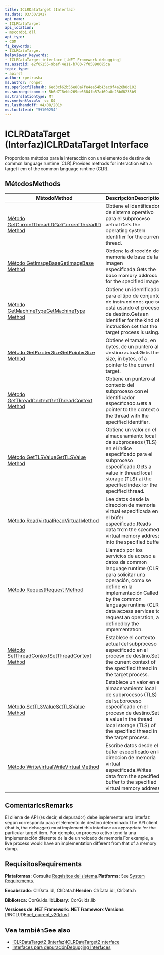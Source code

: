```yaml
---
title: ICLRDataTarget (Interfaz)
ms.date: 03/30/2017
api_name:
- ICLRDataTarget
api_location:
- mscordbi.dll
api_type:
- COM
f1_keywords:
- ICLRDataTarget
helpviewer_keywords:
- ICLRDataTarget interface [.NET Framework debugging]
ms.assetid: e2f05155-9bef-4e11-b703-7f05890665ca
topic_type:
- apiref
author: rpetrusha
ms.author: ronpet
ms.openlocfilehash: 6ed3cb62b56e80a7fe4ea54b43ac9f4a28b8d102
ms.sourcegitcommit: 5b6d778ebb269ee6684fb57ad69a8c28b06235b9
ms.translationtype: MT
ms.contentlocale: es-ES
ms.lasthandoff: 04/08/2019
ms.locfileid: "59100254"
---
```

# <a name="iclrdatatarget-interface"></a><span data-ttu-id="dceeb-102">ICLRDataTarget (Interfaz)</span><span class="sxs-lookup"><span data-stu-id="dceeb-102">ICLRDataTarget Interface</span></span>
<span data-ttu-id="dceeb-103">Proporciona métodos para la interacción con un elemento de destino de common language runtime (CLR).</span><span class="sxs-lookup"><span data-stu-id="dceeb-103">Provides methods for interaction with a target item of the common language runtime (CLR).</span></span>  
  
## <a name="methods"></a><span data-ttu-id="dceeb-104">Métodos</span><span class="sxs-lookup"><span data-stu-id="dceeb-104">Methods</span></span>  
  
|<span data-ttu-id="dceeb-105">Método</span><span class="sxs-lookup"><span data-stu-id="dceeb-105">Method</span></span>|<span data-ttu-id="dceeb-106">Descripción</span><span class="sxs-lookup"><span data-stu-id="dceeb-106">Description</span></span>|  
|------------|-----------------|  
|[<span data-ttu-id="dceeb-107">Método GetCurrentThreadID</span><span class="sxs-lookup"><span data-stu-id="dceeb-107">GetCurrentThreadID Method</span></span>](../../../../docs/framework/unmanaged-api/debugging/iclrdatatarget-getcurrentthreadid-method.md)|<span data-ttu-id="dceeb-108">Obtiene el identificador de sistema operativo para el subproceso actual.</span><span class="sxs-lookup"><span data-stu-id="dceeb-108">Gets the operating system identifier for the current thread.</span></span>|  
|[<span data-ttu-id="dceeb-109">Método GetImageBase</span><span class="sxs-lookup"><span data-stu-id="dceeb-109">GetImageBase Method</span></span>](../../../../docs/framework/unmanaged-api/debugging/iclrdatatarget-getimagebase-method.md)|<span data-ttu-id="dceeb-110">Obtiene la dirección de memoria de base de la imagen especificada.</span><span class="sxs-lookup"><span data-stu-id="dceeb-110">Gets the base memory address for the specified image.</span></span>|  
|[<span data-ttu-id="dceeb-111">Método GetMachineType</span><span class="sxs-lookup"><span data-stu-id="dceeb-111">GetMachineType Method</span></span>](../../../../docs/framework/unmanaged-api/debugging/iclrdatatarget-getmachinetype-method.md)|<span data-ttu-id="dceeb-112">Obtiene un identificador para el tipo de conjunto de instrucciones que se está usando el proceso de destino.</span><span class="sxs-lookup"><span data-stu-id="dceeb-112">Gets an identifier for the kind of instruction set that the target process is using.</span></span>|  
|[<span data-ttu-id="dceeb-113">Método GetPointerSize</span><span class="sxs-lookup"><span data-stu-id="dceeb-113">GetPointerSize Method</span></span>](../../../../docs/framework/unmanaged-api/debugging/iclrdatatarget-getpointersize-method.md)|<span data-ttu-id="dceeb-114">Obtiene el tamaño, en bytes, de un puntero al destino actual.</span><span class="sxs-lookup"><span data-stu-id="dceeb-114">Gets the size, in bytes, of a pointer to the current target.</span></span>|  
|[<span data-ttu-id="dceeb-115">Método GetThreadContext</span><span class="sxs-lookup"><span data-stu-id="dceeb-115">GetThreadContext Method</span></span>](../../../../docs/framework/unmanaged-api/debugging/iclrdatatarget-getthreadcontext-method.md)|<span data-ttu-id="dceeb-116">Obtiene un puntero al contexto del subproceso con el identificador especificado.</span><span class="sxs-lookup"><span data-stu-id="dceeb-116">Gets a pointer to the context of the thread with the specified identifier.</span></span>|  
|[<span data-ttu-id="dceeb-117">Método GetTLSValue</span><span class="sxs-lookup"><span data-stu-id="dceeb-117">GetTLSValue Method</span></span>](../../../../docs/framework/unmanaged-api/debugging/iclrdatatarget-gettlsvalue-method.md)|<span data-ttu-id="dceeb-118">Obtiene un valor en el almacenamiento local de subprocesos (TLS) en el índice especificado para el subproceso especificado.</span><span class="sxs-lookup"><span data-stu-id="dceeb-118">Gets a value in thread local storage (TLS) at the specified index for the specified thread.</span></span>|  
|[<span data-ttu-id="dceeb-119">Método ReadVirtual</span><span class="sxs-lookup"><span data-stu-id="dceeb-119">ReadVirtual Method</span></span>](../../../../docs/framework/unmanaged-api/debugging/iclrdatatarget-readvirtual-method.md)|<span data-ttu-id="dceeb-120">Lee datos desde la dirección de memoria virtual especificada en el búfer especificado.</span><span class="sxs-lookup"><span data-stu-id="dceeb-120">Reads data from the specified virtual memory address into the specified buffer.</span></span>|  
|[<span data-ttu-id="dceeb-121">Método Request</span><span class="sxs-lookup"><span data-stu-id="dceeb-121">Request Method</span></span>](../../../../docs/framework/unmanaged-api/debugging/iclrdatatarget-request-method.md)|<span data-ttu-id="dceeb-122">Llamado por los servicios de acceso a datos de common language runtime (CLR) para solicitar una operación, como se define en la implementación.</span><span class="sxs-lookup"><span data-stu-id="dceeb-122">Called by the common language runtime (CLR) data access services to request an operation, as defined by the implementation.</span></span>|  
|[<span data-ttu-id="dceeb-123">Método SetThreadContext</span><span class="sxs-lookup"><span data-stu-id="dceeb-123">SetThreadContext Method</span></span>](../../../../docs/framework/unmanaged-api/debugging/iclrdatatarget-setthreadcontext-method.md)|<span data-ttu-id="dceeb-124">Establece el contexto actual del subproceso especificado en el proceso de destino.</span><span class="sxs-lookup"><span data-stu-id="dceeb-124">Sets the current context of the specified thread in the target process.</span></span>|  
|[<span data-ttu-id="dceeb-125">Método SetTLSValue</span><span class="sxs-lookup"><span data-stu-id="dceeb-125">SetTLSValue Method</span></span>](../../../../docs/framework/unmanaged-api/debugging/iclrdatatarget-settlsvalue-method.md)|<span data-ttu-id="dceeb-126">Establece un valor en el almacenamiento local de subprocesos (TLS) del subproceso especificado en el proceso de destino.</span><span class="sxs-lookup"><span data-stu-id="dceeb-126">Sets a value in the thread local storage (TLS) of the specified thread in the target process.</span></span>|  
|[<span data-ttu-id="dceeb-127">Método WriteVirtual</span><span class="sxs-lookup"><span data-stu-id="dceeb-127">WriteVirtual Method</span></span>](../../../../docs/framework/unmanaged-api/debugging/iclrdatatarget-writevirtual-method.md)|<span data-ttu-id="dceeb-128">Escribe datos desde el búfer especificado en la dirección de memoria virtual especificada.</span><span class="sxs-lookup"><span data-stu-id="dceeb-128">Writes data from the specified buffer to the specified virtual memory address.</span></span>|  
  
## <a name="remarks"></a><span data-ttu-id="dceeb-129">Comentarios</span><span class="sxs-lookup"><span data-stu-id="dceeb-129">Remarks</span></span>  
 <span data-ttu-id="dceeb-130">El cliente de API (es decir, el depurador) debe implementar esta interfaz según corresponda para el elemento de destino determinado.</span><span class="sxs-lookup"><span data-stu-id="dceeb-130">The API client (that is, the debugger) must implement this interface as appropriate for the particular target item.</span></span> <span data-ttu-id="dceeb-131">Por ejemplo, un proceso activo tendría una implementación diferente de la de un volcado de memoria.</span><span class="sxs-lookup"><span data-stu-id="dceeb-131">For example, a live process would have an implementation different from that of a memory dump.</span></span>  
  
## <a name="requirements"></a><span data-ttu-id="dceeb-132">Requisitos</span><span class="sxs-lookup"><span data-stu-id="dceeb-132">Requirements</span></span>  
 <span data-ttu-id="dceeb-133">**Plataformas:** Consulte [Requisitos del sistema](../../../../docs/framework/get-started/system-requirements.md).</span><span class="sxs-lookup"><span data-stu-id="dceeb-133">**Platforms:** See [System Requirements](../../../../docs/framework/get-started/system-requirements.md).</span></span>  
  
 <span data-ttu-id="dceeb-134">**Encabezado**: ClrData.idl, ClrData.h</span><span class="sxs-lookup"><span data-stu-id="dceeb-134">**Header:** ClrData.idl, ClrData.h</span></span>  
  
 <span data-ttu-id="dceeb-135">**Biblioteca:** CorGuids.lib</span><span class="sxs-lookup"><span data-stu-id="dceeb-135">**Library:** CorGuids.lib</span></span>  
  
 **<span data-ttu-id="dceeb-136">Versiones de .NET Framework:</span><span class="sxs-lookup"><span data-stu-id="dceeb-136">.NET Framework Versions:</span></span>** [!INCLUDE[net_current_v20plus](../../../../includes/net-current-v20plus-md.md)]  
  
## <a name="see-also"></a><span data-ttu-id="dceeb-137">Vea también</span><span class="sxs-lookup"><span data-stu-id="dceeb-137">See also</span></span>

- [<span data-ttu-id="dceeb-138">ICLRDataTarget2 (Interfaz)</span><span class="sxs-lookup"><span data-stu-id="dceeb-138">ICLRDataTarget2 Interface</span></span>](../../../../docs/framework/unmanaged-api/debugging/iclrdatatarget2-interface.md)
- [<span data-ttu-id="dceeb-139">Interfaces para depuración</span><span class="sxs-lookup"><span data-stu-id="dceeb-139">Debugging Interfaces</span></span>](../../../../docs/framework/unmanaged-api/debugging/debugging-interfaces.md)

